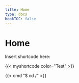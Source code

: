 ```yaml
---
title: Home
type: docs
bookTOC: false
---
```


# Home

Insert shortcode here:

{{< myshortcode color="Test" >}}

{{< cmd "$ cd /" >}}